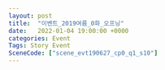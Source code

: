```yaml
---
layout: post
title:  "이벤트_2019여름_0화_오프닝"
date:   2022-01-04 19:00:00 +0000
categories: Event
Tags: Story Event
SceneCode: ["scene_evt190627_cp0_q1_s10"]
---
```

